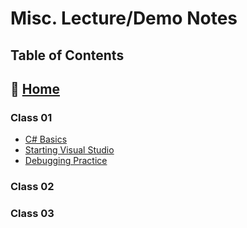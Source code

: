 # Misc. Lecture/Demo Notes

## Table of Contents

## 🏡 [**Home**](https://mistidinzy.github.io/ReadingNotes/)

### Class 01

* [C# Basics](01-cSharpBasics.md)
* [Starting Visual Studio](1a-startingVS.md)
* [Debugging Practice](01b-debuggingPractice.md)

### Class 02

### Class 03
